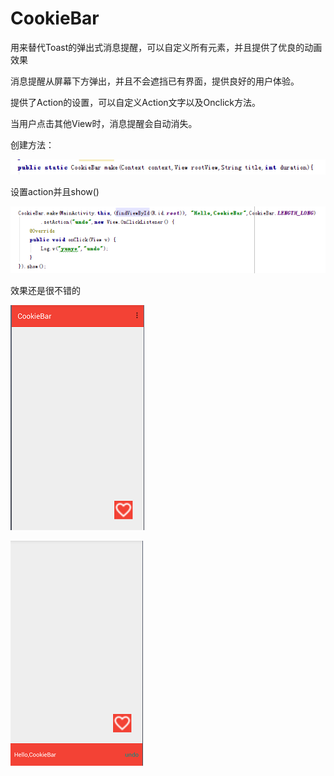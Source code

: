 # CookieBar
用来替代Toast的弹出式消息提醒，可以自定义所有元素，并且提供了优良的动画效果

消息提醒从屏幕下方弹出，并且不会遮挡已有界面，提供良好的用户体验。

提供了Action的设置，可以自定义Action文字以及Onclick方法。

当用户点击其他View时，消息提醒会自动消失。


创建方法：


![image](https://github.com/yunyeLoveYoona/CookieBar/blob/master/app/src/main/res/drawable-xxhdpi/d.png)


设置action并且show()


![image](https://github.com/yunyeLoveYoona/CookieBar/blob/master/app/src/main/res/drawable-xxhdpi/c.png)



效果还是很不错的



![image](https://github.com/yunyeLoveYoona/CookieBar/blob/master/app/src/main/res/drawable-xxhdpi/a.png)



![image](https://github.com/yunyeLoveYoona/CookieBar/blob/master/app/src/main/res/drawable-xxhdpi/b.png)
